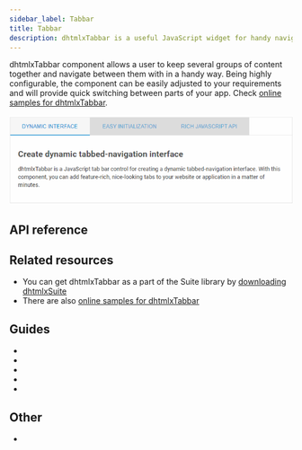 ```yaml
---
sidebar_label: Tabbar
title: Tabbar
description: dhtmlxTabbar is a useful JavaScript widget for handy navigation between tabs which you can easily create and configure. Comprehensive API provides a lot of features for adjusting the tabs to your requirements.
---          
```


dhtmlxTabbar component allows a user to keep several groups of content together and navigate between them with in a handy way.
Being highly configurable, the component can be easily adjusted to your requirements and will provide quick switching between parts of your app. 
Check [online samples for dhtmlxTabbar](https://docs.dhtmlx.com/suite/samples/tabbar/).

![](../assets/tabbar/tabbar_front.png)

## API reference

<!-- todo - tabbar/api/refs/tabbar.md -->

## Related resources

- You can get dhtmlxTabbar as a part of the Suite library by [downloading dhtmlxSuite](https://dhtmlx.com/docs/products/dhtmlxSuite/download.shtml)          
- There are also [online samples for dhtmlxTabbar](https://docs.dhtmlx.com/suite/samples/tabbar/)  

## Guides

- [](init.md)
- [](configuring_tabbar.md)
- [](work_with_tabbar.md)
- [](customization.md)
- [](events.md)

## Other

- [](migration.md)
